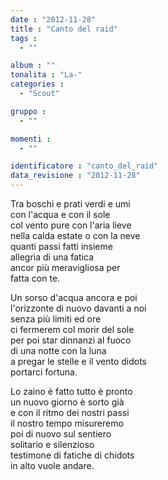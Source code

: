 ```yaml
---
date : "2012-11-28"
title : "Canto del raid"
tags : 
  - ""

album : ""
tonalita : "La-"
categories : 
  - "Scout"

gruppo : 
  - ""

momenti : 
  - ""

identificatore : "canto_del_raid"
data_revisione : "2012-11-28"
---
```

  
  
Tra boschi e prati verdi e umi  
con l'acqua e con il sole  
col vento pure con l'aria lieve  
nella calda estate o con la neve   
quanti passi fatti insieme  
allegria di una fatica   
ancor più meravigliosa per  
fatta con te.   
  
  
  
Un sorso d'acqua ancora e poi  
l'orizzonte di nuovo davanti a noi  
senza più limiti ed ore  
ci fermerem col morir del sole  
per poi star dinnanzi al fuoco  
di una notte con la luna  
a pregar le stelle e il vento didots  
portarci fortuna.  
  
  
  
Lo zaino è fatto tutto è pronto  
un nuovo giorno è sorto già  
e con il ritmo dei nostri passi  
il nostro tempo misureremo  
poi di nuovo sul sentiero  
solitario e silenzioso  
testimone di fatiche di chidots  
in alto vuole andare.  
  
  
  
  
